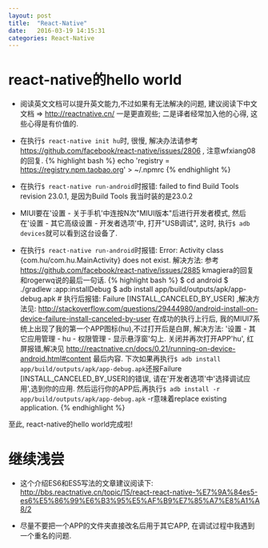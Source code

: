 ```yaml
---
layout: post
title:  "React-Native"
date:   2016-03-19 14:15:31
categories: React-Native
---
```


# react-native的hello world
* 阅读英文文档可以提升英文能力,不过如果有无法解决的问题, 建议阅读下中文文档 => http://reactnative.cn/ 一是更直观些; 二是译者经常加入他的心得, 这些心得是有价值的.

* 在执行`$ react-native init hu`时, 很慢, 解决办法请参考 https://github.com/facebook/react-native/issues/2806 , 注意wfxiang08的回复. 
{% highlight bash %}
echo 'registry = https://registry.npm.taobao.org' > ~/.npmrc
{% endhighlight %}

* 在执行`$ react-native run-android`时报错: failed to find Build Tools revision 23.0.1, 是因为Build Tools 我当时装的是23.0.2 

* MIUI要在'设置 - 关于手机'中连按N次"MIUI版本"后进行开发者模式, 然后在'设置 - 其它高级设置 - 开发者选项'中, 打开"USB调试",
这时, 执行`$ adb devices`就可以看到这台设备了.

* 在执行`$ react-native run-android`时报错: Error: Activity class {com.hu/com.hu.MainActivity} does not exist.
解决方法: 参考 https://github.com/facebook/react-native/issues/2885 kmagiera的回复和rogerwq说的最后一句话.
{% highlight bash %}
$ cd android
$ ./gradlew :app:installDebug
$ adb install app/build/outputs/apk/app-debug.apk # 执行后报错: Failure [INSTALL_CANCELED_BY_USER] ,解决方法见: http://stackoverflow.com/questions/29444980/android-install-on-device-failure-install-canceled-by-user
在成功的执行上行后, 我的MIUI7系统上出现了我的第一个APP图标(hu),不过打开后是白屏, 解决方法: '设置 - 其它应用管理 - hu - 权限管理 - 显示悬浮窗'勾上.
关闭并再次打开APP'hu', 红屏报错,解决见 http://reactnative.cn/docs/0.21/running-on-device-android.html#content 最后内容.
下次如果再执行`$ adb install app/build/outputs/apk/app-debug.apk`还报Failure [INSTALL_CANCELED_BY_USER]的错误, 请在'开发者选项'中'选择调试应用',选到你的应用. 
然后运行你的APP后,再执行`$ adb install -r app/build/outputs/apk/app-debug.apk` -r意味着replace existing application.
{% endhighlight %}

至此, react-native的hello world完成啦!

# 继续浅尝
* 这个介绍ES6和ES5写法的文章建议阅读下:  http://bbs.reactnative.cn/topic/15/react-react-native-%E7%9A%84es5-es6%E5%86%99%E6%B3%95%E5%AF%B9%E7%85%A7%E8%A1%A8/2

* 尽量不要把一个APP的文件夹直接改名后用于其它APP, 在调试过程中我遇到一个重名的问题.



